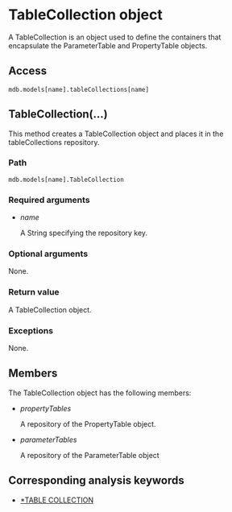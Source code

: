# TableCollection object

A TableCollection is an object used to define the containers that encapsulate the ParameterTable and PropertyTable objects.

## Access

```
mdb.models[name].tableCollections[name]
```

## TableCollection(...)

This method creates a TableCollection object and places it in the tableCollections repository.

### Path

```
mdb.models[name].TableCollection
```

### Required arguments

- *name*

  A String specifying the repository key.

### Optional arguments

None.

### Return value

A TableCollection object.

### Exceptions

None.



## Members

The TableCollection object has the following members:

- *propertyTables*

  A repository of the PropertyTable object.

- *parameterTables*

  A repository of the ParameterTable object



## Corresponding analysis keywords

- [*TABLE COLLECTION](https://help.3ds.com/2022/english/DSSIMULIA_Established/SIMACAEKEYRefMap/simakey-r-tablecollection.htm?ContextScope=all#simakey-r-tablecollection)